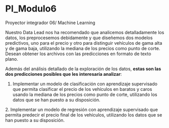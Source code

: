 # PI_Modulo6
Proyector integrador 06/ Machine Learning

Nuestro Data Lead nos ha recomendado que analicemos detalladamente los datos, los preprocesemos debidamente y que diseñemos dos modelos predictivos, uno para el precio y otro para distinguir vehículos de gama alta y de gama baja, utilizando la mediana de los precios como punto de corte. Desean obtener los archivos con las predicciones en formato de texto plano.

Además del análisis detallado de la exploración de los datos, **estas son las dos predicciones posibles que les interesaría analizar**:
​
  1. Implementar un modelo de clasificación con aprendizaje supervisado que permita clasificar el precio de los vehículos en baratos y caros usando la mediana de los precios como punto de corte, utilizando los datos que se han puesto a su disposición.

  ​2. Implementar un modelo de regresión con aprendizaje supervisado que permita predecir el precio final de los vehículos, utilizando los datos que se han puesto a su disposición.

